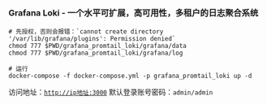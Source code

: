 ### Grafana Loki - 一个水平可扩展，高可用性，多租户的日志聚合系统

```shell
# 先授权，否则会报错：`cannot create directory '/var/lib/grafana/plugins': Permission denied`
chmod 777 $PWD/grafana_promtail_loki/grafana/data
chmod 777 $PWD/grafana_promtail_loki/grafana/log

# 运行
docker-compose -f docker-compose.yml -p grafana_promtail_loki up -d
```

访问地址：[`http://ip地址:3000`](http://www.zhengqingya.com:3000)
默认登录账号密码：`admin/admin`
